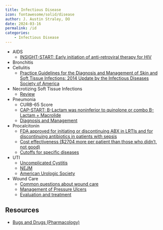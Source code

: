 ```yaml
---
title: Infectious Disease
icon: fontawesome/solid/disease
author: J. Austin Straley, DO
date: 2024-03-16
permalink: /id
categories:
    - Infectious Disease
---
```

- AIDS
  - [INSIGHT-START: Early initiation of anti-retroviral therapy for HIV][2]
- Bronchitis
- Cellulitis
  - [Practice Guidelines for the Diagnosis and Management of Skin and Soft Tissue Infections: 2014 Update by the Infectious Diseases Society of America][3]
- Necrotizing Soft Tissue Infections
  - [Review][4]
- Pneumonia
  - CURB-65 Score
  - [CAP-START: B-Lactam was noninferior to quinolone or combo B-Lactam + Macrolide][5]
  - [Diagnosis and Management][6]
- Procalcitonin
  - [FDA approved for initiating or discontinuing ABX in LRTIs and for discontinuing antibiotics in patients with sepsis][7]
  - [Cost effectiveness ($2704 more per patient than those who didn’t, not good)][8]
  - [Cutoffs for specific diseases][9]
- UTI
  - [Uncomplicated Cystitis][10]
  - [NEJM][11]
  - [American Urologic Society][12]
- Wound Care
  - [Common questions about wound care][13]
  - [Management of Pressure Ulcers][14]
  - [Evaluation and treatment][15]

## Resources

- [Bugs and Drugs (Pharmacology)][1]

[1]: https://www.bugsanddrugs.org/
[2]: https://www.nejm.org/doi/full/10.1056/NEJMoa1506816/{:target="_blank"}
[3]: https://academic.oup.com/cid/article/59/2/147/442347?login=false{:target="_blank"}
[4]: https://pubmed.ncbi.nlm.nih.gov/17599015/{:target="_blank"}
[5]: https://pubmed.ncbi.nlm.nih.gov/25830421/{:target="_blank"}
[6]: https://www.ncbi.nlm.nih.gov/pmc/articles/PMC6812437/{:target="_blank"}
[7]: https://www.ncbi.nlm.nih.gov/pmc/articles/PMC6885331/{:target="_blank"}
[8]: https://www.ncbi.nlm.nih.gov/pmc/articles/PMC6234639/{:target="_blank"}
[9]: https://www.ncbi.nlm.nih.gov/books/NBK539794/{:target="_blank"}
[10]: https://uroweb.org/guidelines/urological-infections/related-content/{:target="_blank"}
[11]: https://www.nejm.org/doi/full/10.1056/NEJMcp1104429/{:target="_blank"}
[12]: https://www.auanet.org/guidelines-and-quality/guidelines/recurrent-uti/{:target="_blank"}
[13]: https://pubmed.ncbi.nlm.nih.gov/25591209/{:target="_blank"}
[14]: https://pubmed.ncbi.nlm.nih.gov/15487879/{:target="_blank"}
[15]: https://pubmed.ncbi.nlm.nih.gov/28027261/{:target="_blank"}
